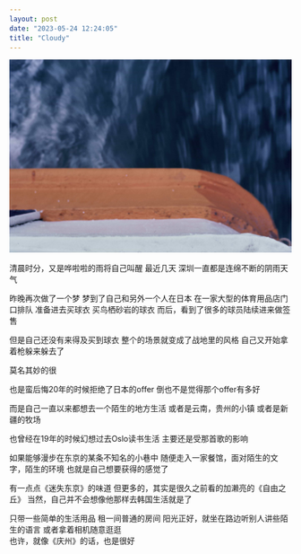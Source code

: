 ```yaml
---
layout: post
date: "2023-05-24 12:24:05"
title: "Cloudy"
---
```

<img alt="hk-boat" src="/assets/posts/hk-boat.jpg" class="post-image black"/>

清晨时分，又是哗啦啦的雨将自己叫醒
最近几天
深圳一直都是连绵不断的阴雨天气

昨晚再次做了一个梦
梦到了自己和另外一个人在日本
在一家大型的体育用品店门口排队
准备进去买球衣
买鸟栖砂岩的球衣
而后，看到了很多的球员陆续进来做签售

但是自己还没有来得及买到球衣
整个的场景就变成了战地里的风格
自己又开始拿着枪躲来躲去了

莫名其妙的很

也是蛮后悔20年的时候拒绝了日本的offer
倒也不是觉得那个offer有多好

而是自己一直以来都想去一个陌生的地方生活
或者是云南，贵州的小镇
或者是新疆的牧场

也曾经在19年的时候幻想过去Oslo读书生活
主要还是受那首歌的影响

如果能够漫步在东京的某条不知名的小巷中
随便走入一家餐馆，面对陌生的文字，陌生的环境
也就是自己想要获得的感觉了

有一点点《迷失东京》的味道
但更多的，其实是很久之前看的加濑亮的《自由之丘》
当然，自己并不会想像他那样去韩国生活就是了

只带一些简单的生活用品
租一间普通的房间
阳光正好，就坐在路边听别人讲些陌生的语言
或者拿着相机随意逛逛
<br>
也许，就像《庆州》的话，也是很好
